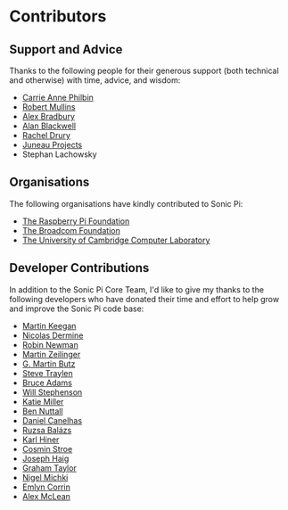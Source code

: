 # Contributors

## Support and Advice

Thanks to the following people for their generous support (both
technical and otherwise) with time, advice, and wisdom:

* [Carrie Anne Philbin](https://twitter.com/missphilbin)
* [Robert Mullins](http://www.cl.cam.ac.uk/~rdm34/)
* [Alex Bradbury](https://twitter.com/asbradbury)
* [Alan Blackwell](http://www.cl.cam.ac.uk/~afb21/)
* [Rachel Drury](https://twitter.com/Rachel_Drury)
* [Juneau Projects](http://www.juneauprojects.co.uk)
* Stephan Lachowsky

## Organisations

The following organisations have kindly contributed to Sonic Pi:

* [The Raspberry Pi Foundation](http://www.raspberrypi.org)
* [The Broadcom Foundation](http://www.broadcomfoundation.org)
* [The University of Cambridge Computer Laboratory](http://www.cl.cam.ac.uk)

## Developer Contributions

In addition to the Sonic Pi Core Team, I'd like to give my thanks to
the following developers who have donated their time and effort to help
grow and improve the Sonic Pi code base:

* [Martin Keegan](https://github.com/mk270)
* [Nicolas Dermine](https://github.com/nicoder)
* [Robin Newman](https://github.com/rbnpi)
* [Martin Zeilinger](https://github.com/st01c)
* [G. Martin Butz](https://github.com/mbutz)
* [Steve Traylen](https://github.com/traylenator)
* [Bruce Adams](https://github.com/bruceadams)
* [Will Stephenson](https://github.com/wstephenson)
* [Katie Miller](https://github.com/codemiller)
* [Ben Nuttall](https://github.com/bennuttall)
* [Daniel Canelhas](https://github.com/dcanelhas)
* [Ruzsa Balázs](https://github.com/cellux)
* [Karl Hiner](https://github.com/khiner)
* [Cosmin Stroe](https://github.com/cstroe)
* [Joseph Haig](https://github.com/jrmhaig)
* [Graham Taylor](https://github.com/vinnievg)
* [Nigel Michki](https://github.com/nigeil)
* [Emlyn Corrin](https://github.com/emlyn)
* [Alex McLean](https://github.com/yaxu)
